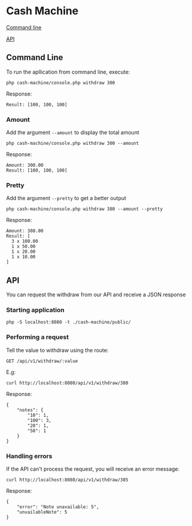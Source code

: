 # Cash Machine

[Command line](#command-line)

[API](#api)

## <a name="command-line"></a> Command Line

To run the apllication from command line, execute:

    php cash-machine/console.php withdraw 300

Response:

    Result: [100, 100, 100]

### Amount

Add the argument `--amount` to display the total amount

    php cash-machine/console.php withdraw 300 --amount

Response:

    Amount: 300.00
    Result: [100, 100, 100]

### Pretty

Add the argument `--pretty` to get a better output

    php cash-machine/console.php withdraw 380 --amount --pretty

Response:

    Amount: 380.00
    Result: [
      3 x 100.00
      1 x 50.00
      1 x 20.00
      1 x 10.00
    ]

## <a name="api"></a> API

You can request the withdraw from our API and receive a JSON response

### Starting application

    php -S localhost:8080 -t ./cash-machine/public/

### Performing a request

Tell the value to withdraw using the route:
    
    GET /api/v1/withdraw/:value

E.g:

    curl http://localhost:8080/api/v1/withdraw/380

Response:

    {
        "notes": {
            "10": 1,
            "100": 3,
            "20": 1,
            "50": 1
        }
    }

### Handling errors

If the API can't process the request, you will receive an error message:

    curl http://localhost:8080/api/v1/withdraw/385

Response:

    {
        "error": "Note unavailable: 5",
        "unvailableNote": 5
    }
